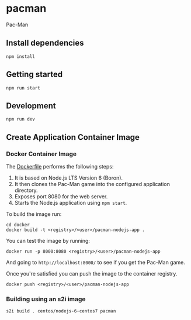 # pacman

Pac-Man

## Install dependencies

```
npm install
```

## Getting started

```
npm run start
```

## Development

```
npm run dev
```

## Create Application Container Image

### Docker Container Image

The [Dockerfile](docker/Dockerfile) performs the following steps:

1. It is based on Node.js LTS Version 6 (Boron).
1. It then clones the Pac-Man game into the configured application directory.
1. Exposes port 8080 for the web server.
1. Starts the Node.js application using `npm start`.

To build the image run:

```
cd docker
docker build -t <registry>/<user>/pacman-nodejs-app .
```

You can test the image by running:

```
docker run -p 8000:8080 <registry>/<user>/pacman-nodejs-app
```

And going to `http://localhost:8000/` to see if you get the Pac-Man game.

Once you're satisfied you can push the image to the container registry.

```
docker push <registry>/<user>/pacman-nodejs-app
```

### Building using an s2i image

```
s2i build . centos/nodejs-6-centos7 pacman
```
